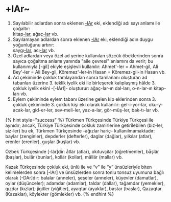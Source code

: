 # +lAr\~

1. Sayılabilir adlardan sonra eklenen [-lAr](+lar.md) eki, eklendiği adı sayı anlamı ile çoğaltır: \
   kitap[-lar](+lar.md), ağaç[-lar](+lar.md) vb.&#x20;
2. Sayılamayan adlardan sonra eklenen [-lAr](+lar.md) eki, eklendiği adın duygu yoğunluğunu artırır:\
   saygı[-lar](+lar.md), acı[-lar](+lar.md) vb.
3. Özel adlardan veya özel ad yerine kullanılan sözcük öbeklerinden sonra sayıca çoğaltma anlamı yanında "aile çevresi" anlamını da verir; bu kullanımıyla \[-gil] ekiyle eşişlevli kullanılır: Ahmet'-ler = Ahmet-gil, Ali Bey'-ler = Ali Bey-gil, Köremez'-ler-in Hasan = Köremez-gil-in Hasan vb.
4. Ad çekiminde çokluk tamlayandan sonra tamlananı oluşturan ad tabanları üzerine 3. teklik iyelik eki ile birleşerek kalıplaşmış hâlde 3. çokluk iyelik ekini -\[-lArI]- oluşturur: ağaç-lar-ın dal-ları, o-n-lar-ın kitap-ları vb.
5. Eylem çekiminde eylem tabanı üzerine gelen kip eklerinden sonra 3. çokluk çekiminde 3. çokluk kişi eki olarak kullanılır: gel-i-yor-lar, oku-y-acak-lar, gid-er-ler, sev-meli-ler, yaz-a-lar, gör-müş-ler, bak-tı-lar vb.



{% hint style="success" %}
Türkmen Türkçesinde Türkiye Türkçesi ile aynıdır; ancak, Türkiye Türkçesinde çokluk zamirlerine getirilebilen (biz-ler, siz-ler) bu ek, Türkmen Türkçesinde -ağızlar hariç- kullanılmamaktadır: baylar (zenginler), depderler (defterler), daglar (dağlar), yılkılar (atlar), erenler (erenler), guşlar (kuşlar) vb.

Özbek Türkçesinde \[-lär]dir: åtlär (atlar), okıtuvçilär (öğretmenler), båşlär (başlar), bulär (bunlar), kollär (kollar), mållär (mallar) vb.

Kazak Türkçesinde çokluk eki, ünlü ile ve “v” ile “y” ünsüzleriyle biten kelimelerden sonra \[-lAr] ve ünsüzlerden sonra tonlu tonsuz uyumuna bağlı olarak \[-DAr]dır: balalar (anneler), şeşeler (anneler), küyevler (damatlar), oylar (düşünceler); adamdar (adamlar), taldar (dallar), tağamdar (yemekler), qızdar (kızlar); jigitler (yiğitler), ayaqtar (ayaklar), bastar (başlar), Qazaqtar (Kazaklar), köylekter (gömlekler) vb.
{% endhint %}
